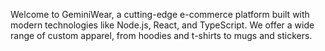 Welcome to GeminiWear, a cutting-edge e-commerce platform built with modern technologies like Node.js, React, and TypeScript. We offer a wide range of custom apparel, from hoodies and t-shirts to mugs and stickers.

